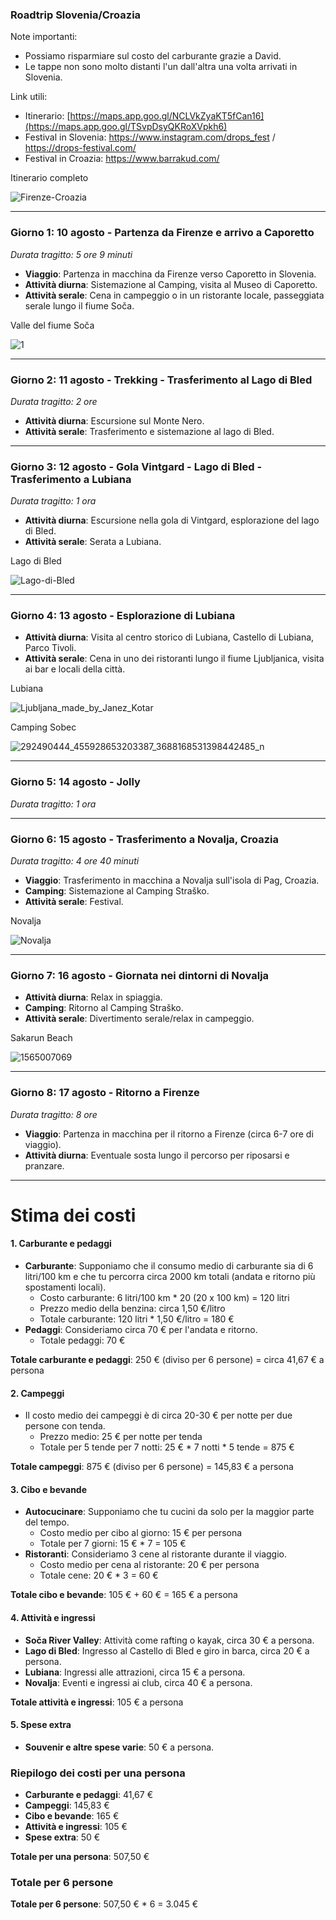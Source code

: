 ### **Roadtrip Slovenia/Croazia**

Note importanti:
- Possiamo risparmiare sul costo del carburante grazie a David.
- Le tappe non sono molto distanti l'un dall'altra una volta arrivati in Slovenia.

Link utili:
- Itinerario: [https://maps.app.goo.gl/NCLVkZyaKT5fCan16](https://maps.app.goo.gl/TSvpDsyQKRoXVpkh6)
- Festival in Slovenia: https://www.instagram.com/drops_fest / https://drops-festival.com/
- Festival in Croazia: https://www.barrakud.com/

Itinerario completo

![Firenze-Croazia](https://github.com/user-attachments/assets/51d9bdf3-e252-4e97-afc2-2f61839c66e5)

---
### **Giorno 1: 10 agosto - Partenza da Firenze e arrivo a Caporetto**

*Durata tragitto: 5 ore 9 minuti*

- **Viaggio**: Partenza in macchina da Firenze verso Caporetto in Slovenia.
- **Attività diurna**: Sistemazione al Camping, visita al Museo di Caporetto.
- **Attività serale**: Cena in campeggio o in un ristorante locale, passeggiata serale lungo il fiume Soča.

Valle del fiume Soča

![1](https://github.com/user-attachments/assets/46dfd5a7-2ad8-4040-be10-39c98a7f3b6a)

---
### **Giorno 2: 11 agosto - Trekking - Trasferimento al Lago di Bled**

*Durata tragitto: 2 ore*

- **Attività diurna**: Escursione sul Monte Nero.
- **Attività serale**: Trasferimento e sistemazione al lago di Bled.

---
### **Giorno 3: 12 agosto - Gola Vintgard - Lago di Bled - Trasferimento a Lubiana**

*Durata tragitto: 1 ora*

- **Attività diurna**: Escursione nella gola di Vintgard, esplorazione del lago di Bled.
- **Attività serale**: Serata a Lubiana.

Lago di Bled

![Lago-di-Bled](https://github.com/user-attachments/assets/2181abc9-1cbc-4c52-acbe-fb03ac978258)

---
### **Giorno 4: 13 agosto - Esplorazione di Lubiana**

- **Attività diurna**: Visita al centro storico di Lubiana, Castello di Lubiana, Parco Tivoli.
- **Attività serale**: Cena in uno dei ristoranti lungo il fiume Ljubljanica, visita ai bar e locali della città.

Lubiana

![Ljubljana_made_by_Janez_Kotar](https://github.com/user-attachments/assets/1e7e4da7-8348-4455-85c4-51e3f978ca9e)

Camping Sobec

![292490444_455928653203387_3688168531398442485_n](https://github.com/user-attachments/assets/30efb3ab-47fd-4f63-8b54-fc9f043a466f)

---
### **Giorno 5: 14 agosto - Jolly**

*Durata tragitto: 1 ora*

---
### **Giorno 6: 15 agosto - Trasferimento a Novalja, Croazia**

*Durata tragitto: 4 ore 40 minuti*

- **Viaggio**: Trasferimento in macchina a Novalja sull'isola di Pag, Croazia.
- **Camping**: Sistemazione al Camping Straško.
- **Attività serale**: Festival.

Novalja

![Novalja](https://github.com/user-attachments/assets/a73d8da8-d5a2-4df3-8b89-bba848a9ce25)

---
### **Giorno 7: 16 agosto - Giornata nei dintorni di Novalja**

- **Attività diurna**: Relax in spiaggia.
- **Camping**: Ritorno al Camping Straško.
- **Attività serale**: Divertimento serale/relax in campeggio.

Sakarun Beach

![1565007069](https://github.com/user-attachments/assets/d2bd9a20-493f-42f9-8bf0-87fa79b46267)

---
### **Giorno 8: 17 agosto - Ritorno a Firenze**

*Durata tragitto: 8 ore*

- **Viaggio**: Partenza in macchina per il ritorno a Firenze (circa 6-7 ore di viaggio).
- **Attività diurna**: Eventuale sosta lungo il percorso per riposarsi e pranzare.

---
# **Stima dei costi**

#### 1. **Carburante e pedaggi**

- **Carburante**: Supponiamo che il consumo medio di carburante sia di 6 litri/100 km e che tu percorra circa 2000 km totali (andata e ritorno più spostamenti locali).
    - Costo carburante: 6 litri/100 km * 20 (20 x 100 km) = 120 litri
    - Prezzo medio della benzina: circa 1,50 €/litro
    - Totale carburante: 120 litri * 1,50 €/litro = 180 €
- **Pedaggi**: Consideriamo circa 70 € per l'andata e ritorno.
    - Totale pedaggi: 70 €

**Totale carburante e pedaggi**: 250 € (diviso per 6 persone) = circa 41,67 € a persona

#### 2. **Campeggi**

- Il costo medio dei campeggi è di circa 20-30 € per notte per due persone con tenda.
    - Prezzo medio: 25 € per notte per tenda
    - Totale per 5 tende per 7 notti: 25 € * 7 notti * 5 tende = 875 €

**Totale campeggi**: 875 € (diviso per 6 persone) = 145,83 € a persona

#### 3. **Cibo e bevande**

- **Autocucinare**: Supponiamo che tu cucini da solo per la maggior parte del tempo.
    - Costo medio per cibo al giorno: 15 € per persona
    - Totale per 7 giorni: 15 € * 7 = 105 €
- **Ristoranti**: Consideriamo 3 cene al ristorante durante il viaggio.
    - Costo medio per cena al ristorante: 20 € per persona
    - Totale cene: 20 € * 3 = 60 €

**Totale cibo e bevande**: 105 € + 60 € = 165 € a persona

#### 4. **Attività e ingressi**

- **Soča River Valley**: Attività come rafting o kayak, circa 30 € a persona.
- **Lago di Bled**: Ingresso al Castello di Bled e giro in barca, circa 20 € a persona.
- **Lubiana**: Ingressi alle attrazioni, circa 15 € a persona.
- **Novalja**: Eventi e ingressi ai club, circa 40 € a persona.

**Totale attività e ingressi**: 105 € a persona

#### 5. **Spese extra**

- **Souvenir e altre spese varie**: 50 € a persona.

### Riepilogo dei costi per una persona

- **Carburante e pedaggi**: 41,67 €
- **Campeggi**: 145,83 €
- **Cibo e bevande**: 165 €
- **Attività e ingressi**: 105 €
- **Spese extra**: 50 €

**Totale per una persona**: 507,50 €

### Totale per 6 persone

**Totale per 6 persone**: 507,50 € * 6 = 3.045 €


